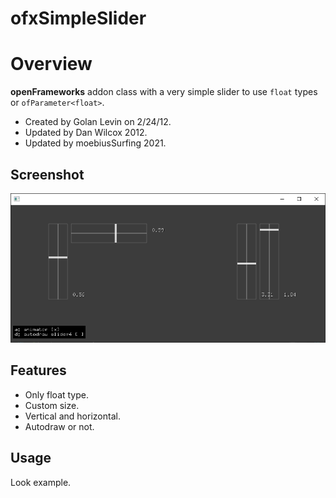 ofxSimpleSlider
=============================

# Overview
**openFrameworks** addon class with a very simple slider to use ```float``` types or ```ofParameter<float>```.

 *  Created by Golan Levin on 2/24/12.
 *  Updated by Dan Wilcox 2012.
 *  Updated by moebiusSurfing 2021.

## Screenshot
![image](/docs/Capture.PNG?raw=true "image")

## Features
- Only float type.
- Custom size.
- Vertical and horizontal.
- Autodraw or not.

## Usage
Look example.